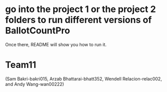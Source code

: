 # go into the project 1 or the project 2 folders to run different versions of BallotCountPro
  Once there, README will show you how to run it.
# Team11
(Sam Bakri-bakri015, Arzab Bhattarai-bhatt352, Wendell Relacion-relac002, and Andy Wang-wan00222)

